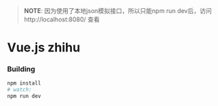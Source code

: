 > **NOTE**: 因为使用了本地json模拟接口，所以只能npm run dev后，访问 http://localhost:8080/ 查看

# Vue.js zhihu

### Building

``` bash
npm install
# watch:
npm run dev
```
